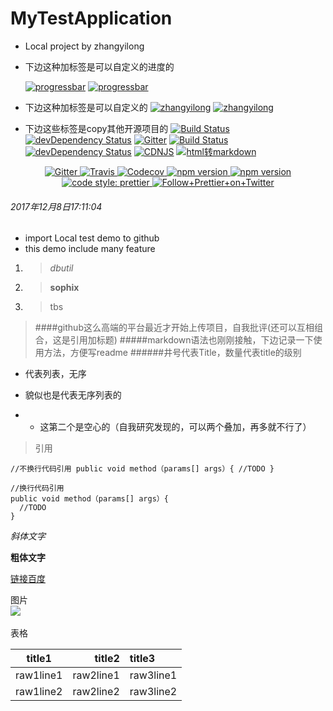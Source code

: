 # MyTestApplication
- Local project by zhangyilong

- 下边这种加标签是可以自定义的进度的
  
  [![progressbar](http://progressed.io/bar/28?title=progressed)](https://www.baidu.com)
[![progressbar](http://progressed.io/bar/28?title=progressed&suffix=T)](https://www.baidu.com)
- 下边这种加标签是可以自定义的
[![zhangyilong](https://img.shields.io/badge/zhang-yilong-green.svg)](https://www.baidu.com)
[![zhangyilong](https://img.shields.io/badge/zhang-yilong-green.svg?style=flat-square)](https://www.baidu.com)
- 下边这些标签是copy其他开源项目的
[![Build Status](https://travis-ci.org/StreisandEffect/streisand.svg?branch=master)](https://travis-ci.org/StreisandEffect/streisand)
[![devDependency Status](https://david-dm.org/h5bp/html5-boilerplate/dev-status.svg)](https://david-dm.org/h5bp/html5-boilerplate#info=devDependencies)
[![Gitter](https://badges.gitter.im/Join%20Chat.svg)](https://gitter.im/angular-ui/bootstrap?utm_source=badge&utm_medium=badge&utm_campaign=pr-badge&utm_content=badge)
[![Build Status](https://secure.travis-ci.org/angular-ui/bootstrap.svg)](http://travis-ci.org/angular-ui/bootstrap)
[![devDependency Status](https://david-dm.org/angular-ui/bootstrap/dev-status.svg?branch=master)](https://david-dm.org/angular-ui/bootstrap#info=devDependencies)
[![CDNJS](https://img.shields.io/cdnjs/v/angular-ui-bootstrap.svg)](https://cdnjs.com/libraries/angular-ui-bootstrap/)
[![html转markdown](https://img.shields.io/gitter/room/jlongster/prettier.svg?style=flat-square)](https://gitter.im/jlongster/prettier)
<p align="center">
  <a href="https://gitter.im/jlongster/prettier">
    <img alt="Gitter" src="https://img.shields.io/gitter/room/jlongster/prettier.svg?style=flat-square">
  </a>
  <a href="https://travis-ci.org/prettier/prettier">
    <img alt="Travis" src="https://img.shields.io/travis/prettier/prettier.svg?style=flat-square">
  </a>
  <a href="https://codecov.io/gh/prettier/prettier">
    <img alt="Codecov" src="https://img.shields.io/codecov/c/github/prettier/prettier.svg?style=flat-square">
  </a>
  <a href="https://www.npmjs.com/package/prettier">
    <img alt="npm version" src="https://img.shields.io/npm/v/prettier.svg?style=flat-square">
  </a>
  <a href="https://www.npmjs.com/package/prettier">
    <img alt="npm version" src="https://img.shields.io/npm/dm/prettier.svg?style=flat-square">
  </a>
  <a href="#badge">
    <img alt="code style: prettier" src="https://img.shields.io/badge/code_style-prettier-ff69b4.svg?style=flat-square">
  </a>
  <a href="https://twitter.com/PrettierCode">
    <img alt="Follow+Prettier+on+Twitter" src="https://img.shields.io/twitter/follow/prettiercode.svg?label=follow+prettier&style=flat-square">
  </a>
</p>

###### 2017年12月8日17:11:04
- import Local test demo to github
- this demo include many feature
1. >*dbutil*
2. >**sophix**
3. >tbs










> ####github这么高端的平台最近才开始上传项目，自我批评(还可以互相组合，这是引用加标题)
#####markdown语法也刚刚接触，下边记录一下使用方法，方便写readme
######井号代表Title，数量代表title的级别

- 代表列表，无序
* 貌似也是代表无序列表的
- - 这第二个是空心的（自我研究发现的，可以两个叠加，再多就不行了）
> 引用 

`
//不换行代码引用
public void method（params[] args）{
  //TODO
}
 `
   
   
```
//换行代码引用
public void method（params[] args）{
  //TODO
}
```

*斜体文字*

**粗体文字**

[链接百度](http://www.baidu.com)  

图片  
![](http://upload-images.jianshu.io/upload_images/259-90ac0f366310f464.jpg?imageMogr2/auto-orient/strip%7CimageView2/2/w/700)    

表格  

|title1|title2|title3|
|:--:|--:|:--|
|raw1line1|raw2line1|raw3line1|
|raw1line2|raw2line2|raw3line2|


